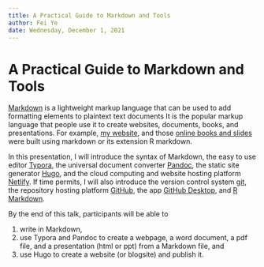 ```yaml
---
title: A Practical Guide to Markdown and Tools
author: Fei Ye
date: Wednesday, December 1, 2021
---
```


# A Practical Guide to Markdown and Tools

[Markdown](https://www.markdownguide.org/getting-started/) is a lightweight markup language that can be used to add formatting elements to plaintext text documents It is the popular markup language that people use it to create websites, documents, books, and presentations. For example, [my website](https://yfei.page), and those [online books and slides](https://yfei.page/teaching/#books) were built using markdown or its extension R markdown.

In this presentation, I will introduce the syntax of Markdown, the easy to use editor [Typora](https://typora.io/), the universal document converter [Pandoc](http://pandoc.org/), the static site generator [Hugo](https://gohugo.io/getting-started/quick-start/), and the cloud computing and website hosting platform [Netlify](https://app.netlify.com/drop). If time permits, I will also introduce the version control system [git](https://git-scm.com/), the repository hosting platform [GitHub](https://github.com/),  the app [GitHub Desktop](https://desktop.github.com/), and [R Markdown](https://rmarkdown.rstudio.com/).

By the end of this talk, participants will be able to 

1. write in Markdown, 
2. use Typora and Pandoc to create a webpage, a word document, a pdf file, and a presentation (html or ppt) from a Markdown file, and
3. use Hugo to create a website (or blogsite) and publish it. 



 